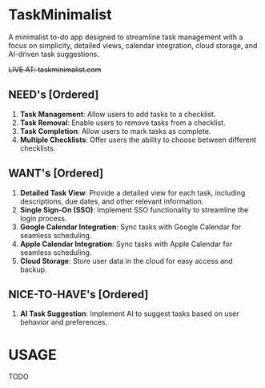 # TaskMinimalist

A minimalist to-do app designed to streamline task management with a focus on simplicity, detailed views, calendar integration, cloud storage, and AI-driven task suggestions.

~~LIVE AT: taskminimalist.com~~

## NEED's [Ordered]
1. **Task Management**: Allow users to add tasks to a checklist.
2. **Task Removal**: Enable users to remove tasks from a checklist.
3. **Task Completion**: Allow users to mark tasks as complete.
4. **Multiple Checklists**: Offer users the ability to choose between different checklists.

## WANT's [Ordered]
1. **Detailed Task View**: Provide a detailed view for each task, including descriptions, due dates, and other relevant information.
2. **Single Sign-On (SSO)**: Implement SSO functionality to streamline the login process.
3. **Google Calendar Integration**: Sync tasks with Google Calendar for seamless scheduling.
4. **Apple Calendar Integration**: Sync tasks with Apple Calendar for seamless scheduling.
5. **Cloud Storage**: Store user data in the cloud for easy access and backup.

## NICE-TO-HAVE's [Ordered]
1. **AI Task Suggestion**: Implement AI to suggest tasks based on user behavior and preferences.

# USAGE

TODO

